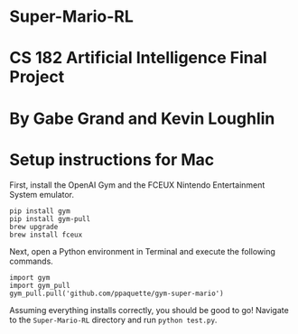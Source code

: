 # Super-Mario-RL
# CS 182 Artificial Intelligence Final Project
# By Gabe Grand and Kevin Loughlin

# Setup instructions for Mac
First, install the OpenAI Gym and the FCEUX Nintendo Entertainment System emulator.

    pip install gym
    pip install gym-pull
    brew upgrade
    brew install fceux
    
Next, open a Python environment in Terminal and execute the following commands.
    
    import gym
    import gym_pull
    gym_pull.pull('github.com/ppaquette/gym-super-mario')
    
Assuming everything installs correctly, you should be good to go! Navigate to the `Super-Mario-RL` directory and run `python test.py`.
